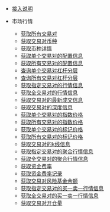 <!-- docs/_sidebar -->

* [接入说明](/zh-cn/README)

* 市场行情
    * [获取所有交易对](/zh-cn/future-u/market/symbol_all)
    * [获取交易对币种](/zh-cn/future-u/market/symbol_coins)
    * [获取币种详情](/zh-cn/future-u/market/symbol_coin_detail)
    * [获取单个交易对的配置信息](/zh-cn/future-u/market/symbol_detail)
    * [获取所有交易对的配置信息](/zh-cn/future-u/market/symbol_list)
    * [查询单个交易对杠杆分层](/zh-cn/future-u/market/leverage_bracket_detail)
    * [查询所有交易对杠杆分层](/zh-cn/future-u/market/leverage_bracket_list)
    * [获取指定交易对的行情信息](/zh-cn/future-u/market/ticker)
    * [获取全交易对的行情信息](/zh-cn/future-u/market/tickers)
    * [获取交易对的最新成交信息](/zh-cn/future-u/market/deal)
    * [获取交易对的深度信息](/zh-cn/future-u/market/depth)
    * [获取单个交易对的指数价格](/zh-cn/future-u/market/symbol-index-price)
    * [获取所有交易对的指数价格](/zh-cn/future-u/market/index-price)
    * [获取单个交易对的标记价格](/zh-cn/future-u/market/symbol-mark-price)
    * [获取所有交易对的标记价格](/zh-cn/future-u/market/mark-price)
    * [获取交易对的k线信息](/zh-cn/future-u/market/kline)
    * [获取指定交易对的聚合行情信息](/zh-cn/future-u/market/agg-ticker)
    * [获取全交易对的聚合行情信息](/zh-cn/future-u/market/agg-tickers)
    * [获取资金费率](/zh-cn/future-u/market/funding-rate)
    * [获取资金费率记录](/zh-cn/future-u/market/funding-rate-record)
    * [获取交易对风险基金余额](/zh-cn/future-u/market/risk-balance)
    * [获取指定交易对的买一卖一行情信息](/zh-cn/future-u/market/ticker_book)
    * [获取全交易对的买一卖一行情信息](/zh-cn/future-u/market/ticker_books)
    * [获取交易对开仓量](/zh-cn/future-u/market/open-interest)










&nbsp;